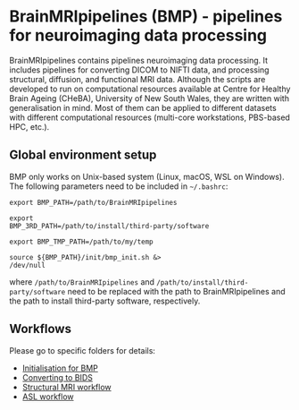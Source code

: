 # BrainMRIpipelines (BMP) - pipelines for neuroimaging data processing

BrainMRIpipelines contains pipelines neuroimaging data processing. It includes pipelines for converting DICOM to NIFTI data, and processing structural, diffusion, and functional MRI data. Although the scripts are developed to run on computational resources available at Centre for Healthy Brain Ageing (CHeBA), University of New South Wales, they are written with generalisation in mind. Most of them can be applied to different datasets with different computational resources (multi-core workstations, PBS-based HPC, etc.).


## Global environment setup

BMP only works on Unix-based system (Linux, macOS, WSL on Windows). The following parameters need to be included in <code>~/.bashrc</code>:


<code>export BMP_PATH=/path/to/BrainMRIpipelines</code>

<code>export BMP_3RD_PATH=/path/to/install/third-party/software</code>

<code>export BMP_TMP_PATH=/path/to/my/temp</code>

<code>source ${BMP_PATH}/init/bmp_init.sh &> /dev/null</code>


where <code>/path/to/BrainMRIpipelines</code> and <code>/path/to/install/third-party/software</code> need to be replaced with the path to BrainMRIpipelines and the path to install third-party software, respectively.

## Workflows

Please go to specific folders for details:

- [Initialisation for BMP](https://github.com/JiyangJiang/BrainMRIpipelines/tree/master/init)
- [Converting to BIDS](https://github.com/JiyangJiang/BrainMRIpipelines/tree/master/BIDS)
- [Structural MRI workflow](https://github.com/JiyangJiang/BrainMRIpipelines/tree/master/sMRI)
- [ASL workflow](https://github.com/JiyangJiang/BrainMRIpipelines/tree/master/ASL)